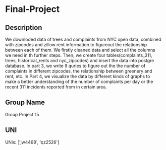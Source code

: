 # Final-Project
## Description
We downloded data of trees and complaints from NYC open data, combined with zipcodes and zillow rent information to figureout the relationship between each of them. We firstly cleaned data and select all the columns we need in th further steps. Then, we create four tables(complaints_311, trees, historical_rents and nyc_zipcodes) and insert the data into postgre database. In part 3, we write 6 quries to figure out the the number of complaints in different zipcodes, the relationship between greenery and rent, etc. In Part 4, we visualize the data by different kinds of graphs to make a better understanding of the number of complaints per day or the recent 311 incidents reported from in certain area.
## Group Name
Group Project 15
## UNI
UNIs: ['jw4468', 'qz2526']

